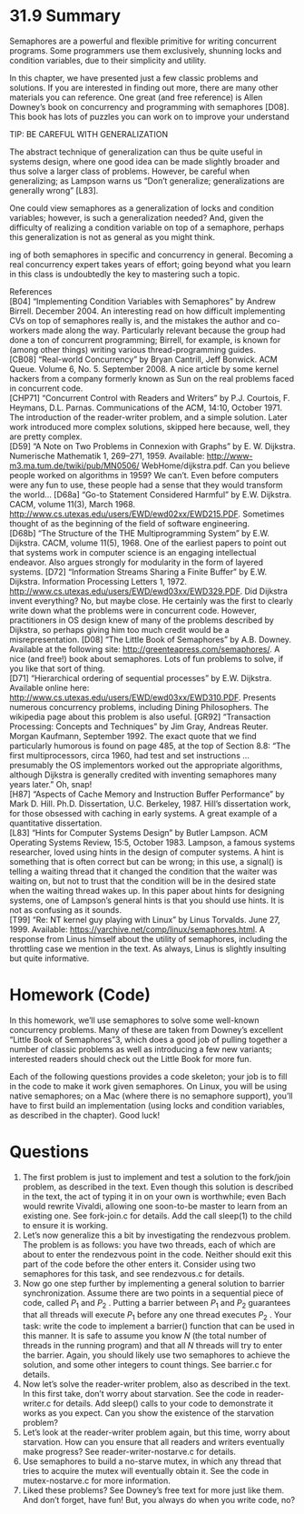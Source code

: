 # 31.9 Summary  

Semaphores are a powerful and flexible primitive for writing concurrent programs. Some programmers use them exclusively, shunning locks and condition variables, due to their simplicity and utility.  

In this chapter, we have presented just a few classic problems and solutions. If you are interested in finding out more, there are many other materials you can reference. One great (and free reference) is Allen Downey’s book on concurrency and programming with semaphores [D08]. This book has lots of puzzles you can work on to improve your understand  

TIP: BE CAREFUL WITH GENERALIZATION  

The abstract technique of generalization can thus be quite useful in systems design, where one good idea can be made slightly broader and thus solve a larger class of problems. However, be careful when generalizing; as Lampson warns us “Don’t generalize; generalizations are generally wrong” [L83].  

One could view semaphores as a generalization of locks and condition variables; however, is such a generalization needed? And, given the difficulty of realizing a condition variable on top of a semaphore, perhaps this generalization is not as general as you might think.  

ing of both semaphores in specific and concurrency in general. Becoming a real concurrency expert takes years of effort; going beyond what you learn in this class is undoubtedly the key to mastering such a topic.  

References   
[B04] “Implementing Condition Variables with Semaphores” by Andrew Birrell. December 2004. An interesting read on how difficult implementing CVs on top of semaphores really is, and the mistakes the author and co-workers made along the way. Particularly relevant because the group had done a ton of concurrent programming; Birrell, for example, is known for (among other things) writing various thread-programming guides.   
[CB08] “Real-world Concurrency” by Bryan Cantrill, Jeff Bonwick. ACM Queue. Volume 6, No. 5. September 2008. A nice article by some kernel hackers from a company formerly known as Sun on the real problems faced in concurrent code.   
[CHP71] “Concurrent Control with Readers and Writers” by P.J. Courtois, F. Heymans, D.L. Parnas. Communications of the ACM, 14:10, October 1971. The introduction of the reader-writer problem, and a simple solution. Later work introduced more complex solutions, skipped here because, well, they are pretty complex.   
[D59] “A Note on Two Problems in Connexion with Graphs” by E. W. Dijkstra. Numerische Mathematik 1, 269–271, 1959. Available: http://www-m3.ma.tum.de/twiki/pub/MN0506/ WebHome/dijkstra.pdf. Can you believe people worked on algorithms in 1959? We can’t. Even before computers were any fun to use, these people had a sense that they would transform the world... [D68a] “Go-to Statement Considered Harmful” by E.W. Dijkstra. CACM, volume 11(3), March 1968. http://www.cs.utexas.edu/users/EWD/ewd02xx/EWD215.PDF. Sometimes thought of as the beginning of the field of software engineering.   
[D68b] “The Structure of the THE Multiprogramming System” by E.W. Dijkstra. CACM, volume 11(5), 1968. One of the earliest papers to point out that systems work in computer science is an engaging intellectual endeavor. Also argues strongly for modularity in the form of layered systems. [D72] “Information Streams Sharing a Finite Buffer” by E.W. Dijkstra. Information Processing Letters 1, 1972. http://www.cs.utexas.edu/users/EWD/ewd03xx/EWD329.PDF. Did Dijkstra invent everything? No, but maybe close. He certainly was the first to clearly write down what the problems were in concurrent code. However, practitioners in OS design knew of many of the problems described by Dijkstra, so perhaps giving him too much credit would be a misrepresentation. [D08] “The Little Book of Semaphores” by A.B. Downey. Available at the following site: http://greenteapress.com/semaphores/. A nice (and free!) book about semaphores. Lots of fun problems to solve, if you like that sort of thing.   
[D71] “Hierarchical ordering of sequential processes” by E.W. Dijkstra. Available online here: http://www.cs.utexas.edu/users/EWD/ewd03xx/EWD310.PDF. Presents numerous concurrency problems, including Dining Philosophers. The wikipedia page about this problem is also useful. [GR92] “Transaction Processing: Concepts and Techniques” by Jim Gray, Andreas Reuter. Morgan Kaufmann, September 1992. The exact quote that we find particularly humorous is found on page 485, at the top of Section 8.8: “The first multiprocessors, circa 1960, had test and set instructions ... presumably the OS implementors worked out the appropriate algorithms, although Dijkstra is generally credited with inventing semaphores many years later.” Oh, snap!   
[H87] “Aspects of Cache Memory and Instruction Buffer Performance” by Mark D. Hill. Ph.D. Dissertation, U.C. Berkeley, 1987. Hill’s dissertation work, for those obsessed with caching in early systems. A great example of a quantitative dissertation.   
[L83] “Hints for Computer Systems Design” by Butler Lampson. ACM Operating Systems Review, 15:5, October 1983. Lampson, a famous systems researcher, loved using hints in the design of computer systems. A hint is something that is often correct but can be wrong; in this use, a signal() is telling a waiting thread that it changed the condition that the waiter was waiting on, but not to trust that the condition will be in the desired state when the waiting thread wakes up. In this paper about hints for designing systems, one of Lampson’s general hints is that you should use hints. It is not as confusing as it sounds.   
[T99] “Re: NT kernel guy playing with Linux” by Linus Torvalds. June 27, 1999. Available: https://yarchive.net/comp/linux/semaphores.html. A response from Linus himself about the utility of semaphores, including the throttling case we mention in the text. As always, Linus is slightly insulting but quite informative.  

# Homework (Code)  

In this homework, we’ll use semaphores to solve some well-known concurrency problems. Many of these are taken from Downey’s excellent “Little Book of Semaphores”3, which does a good job of pulling together a number of classic problems as well as introducing a few new variants; interested readers should check out the Little Book for more fun.  

Each of the following questions provides a code skeleton; your job is to fill in the code to make it work given semaphores. On Linux, you will be using native semaphores; on a Mac (where there is no semaphore support), you’ll have to first build an implementation (using locks and condition variables, as described in the chapter). Good luck!  

# Questions  

1. The first problem is just to implement and test a solution to the fork/join problem, as described in the text. Even though this solution is described in the text, the act of typing it in on your own is worthwhile; even Bach would rewrite Vivaldi, allowing one soon-to-be master to learn from an existing one. See fork-join.c for details. Add the call sleep(1) to the child to ensure it is working.   
2. Let’s now generalize this a bit by investigating the rendezvous problem. The problem is as follows: you have two threads, each of which are about to enter the rendezvous point in the code. Neither should exit this part of the code before the other enters it. Consider using two semaphores for this task, and see rendezvous.c for details.   
3. Now go one step further by implementing a general solution to barrier synchronization. Assume there are two points in a sequential piece of code, called $P _ { 1 }$ and $P _ { 2 }$ . Putting a barrier between $P _ { 1 }$ and $P _ { 2 }$ guarantees that all threads will execute $P _ { 1 }$ before any one thread executes $P _ { 2 }$ . Your task: write the code to implement a barrier() function that can be used in this manner. It is safe to assume you know $N$ (the total number of threads in the running program) and that all $N$ threads will try to enter the barrier. Again, you should likely use two semaphores to achieve the solution, and some other integers to count things. See barrier.c for details.   
4. Now let’s solve the reader-writer problem, also as described in the text. In this first take, don’t worry about starvation. See the code in reader-writer.c for details. Add sleep() calls to your code to demonstrate it works as you expect. Can you show the existence of the starvation problem?   
5. Let’s look at the reader-writer problem again, but this time, worry about starvation. How can you ensure that all readers and writers eventually make progress? See reader-writer-nostarve.c for details.   
6. Use semaphores to build a no-starve mutex, in which any thread that tries to acquire the mutex will eventually obtain it. See the code in mutex-nostarve.c for more information.   
7. Liked these problems? See Downey’s free text for more just like them. And don’t forget, have fun! But, you always do when you write code, no?  